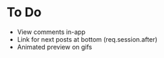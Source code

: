 # To Do

- View comments in-app
- Link for next posts at bottom (req.session.after)
- Animated preview on gifs
